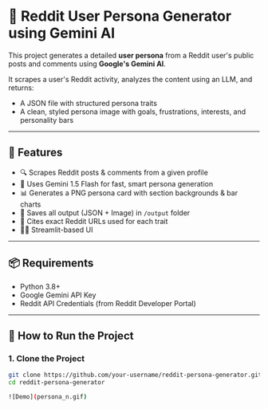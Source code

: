 # 🧠 Reddit User Persona Generator using Gemini AI

This project generates a detailed **user persona** from a Reddit user's public posts and comments using **Google's Gemini AI**.

It scrapes a user's Reddit activity, analyzes the content using an LLM, and returns:
- A JSON file with structured persona traits
- A clean, styled persona image with goals, frustrations, interests, and personality bars

---

## 🚀 Features

- 🔍 Scrapes Reddit posts & comments from a given profile
- 🤖 Uses Gemini 1.5 Flash for fast, smart persona generation
- 📊 Generates a PNG persona card with section backgrounds & bar charts
- 📁 Saves all output (JSON + Image) in `/output` folder
- 🧠 Cites exact Reddit URLs used for each trait
- 🧑‍💻 Streamlit-based UI

---

## 📦 Requirements

- Python 3.8+
- Google Gemini API Key
- Reddit API Credentials (from Reddit Developer Portal)

---

## 🔧 How to Run the Project

### 1. Clone the Project

```bash
git clone https://github.com/your-username/reddit-persona-generator.git
cd reddit-persona-generator

![Demo](persona_n.gif)
